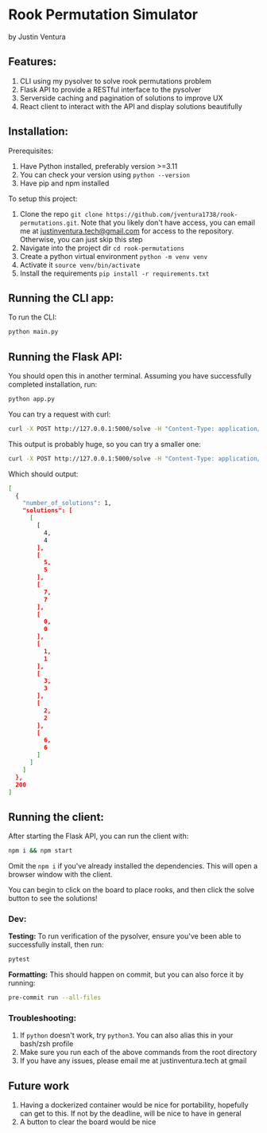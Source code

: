 # Rook Permutation Simulator

by Justin Ventura

## Features:

1. CLI using my pysolver to solve rook permutations problem
2. Flask API to provide a RESTful interface to the pysolver
3. Serverside caching and pagination of solutions to improve UX
4. React client to interact with the API and display solutions beautifully

## Installation:

Prerequisites:

1. Have Python installed, preferably version >=3.11
2. You can check your version using `python --version`
3. Have pip and npm installed

To setup this project:

1. Clone the repo `git clone https://github.com/jventura1738/rook-permutations.git`. Note that you likely don't have access, you can email me at justinventura.tech@gmail.com for access to the repository. Otherwise, you can just skip this step
2. Navigate into the project dir `cd rook-permutations`
3. Create a python virtual environment `python -m venv venv`
4. Activate it `source venv/bin/activate`
5. Install the requirements `pip install -r requirements.txt`

## Running the CLI app:

To run the CLI:

```bash
python main.py
```

## Running the Flask API:

You should open this in another terminal. Assuming you have successfully completed installation, run:

```bash
python app.py
```

You can try a request with curl:

```bash
curl -X POST http://127.0.0.1:5000/solve -H "Content-Type: application/json" -d '{"rooks": [[0, 0]]}'
```

This output is probably huge, so you can try a smaller one:

```bash
curl -X POST http://127.0.0.1:5000/solve -H "Content-Type: application/json" -d '{"rooks": [[0, 0], [1,1], [2,2], [3,3], [4,4], [5,5], [6,6]]}'
```

Which should output:

```bash
[
  {
    "number_of_solutions": 1,
    "solutions": [
      [
        [
          4,
          4
        ],
        [
          5,
          5
        ],
        [
          7,
          7
        ],
        [
          0,
          0
        ],
        [
          1,
          1
        ],
        [
          3,
          3
        ],
        [
          2,
          2
        ],
        [
          6,
          6
        ]
      ]
    ]
  },
  200
]
```

## Running the client:

After starting the Flask API, you can run the client with:

```bash
npm i && npm start
```

Omit the `npm i` if you've already installed the dependencies. This will open a browser window with the client.

You can begin to click on the board to place rooks, and then click the solve button to see the solutions!

### Dev:

**Testing:** To run verification of the pysolver, ensure you've been able to successfully install, then run:

```bash
pytest
```

**Formatting:** This should happen on commit, but you can also force it by running:

```bash
pre-commit run --all-files
```

### Troubleshooting:

1. If `python` doesn't work, try `python3`. You can also alias this in your bash/zsh profile
2. Make sure you run each of the above commands from the root directory
3. If you have any issues, please email me at justinventura.tech at gmail

## Future work

1. Having a dockerized container would be nice for portability, hopefully can get to this. If not by the deadline, will be nice to have in general
2. A button to clear the board would be nice
